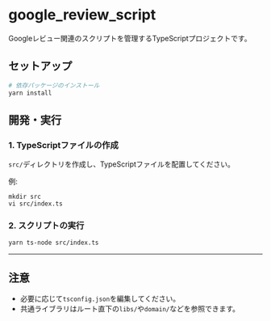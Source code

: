 # google_review_script

Googleレビュー関連のスクリプトを管理するTypeScriptプロジェクトです。

## セットアップ

```sh
# 依存パッケージのインストール
yarn install
```

## 開発・実行

### 1. TypeScriptファイルの作成
`src/`ディレクトリを作成し、TypeScriptファイルを配置してください。

例:
```
mkdir src
vi src/index.ts
```

### 2. スクリプトの実行

```sh
yarn ts-node src/index.ts
```

---

## 注意
- 必要に応じて`tsconfig.json`を編集してください。
- 共通ライブラリはルート直下の`libs/`や`domain/`などを参照できます。 